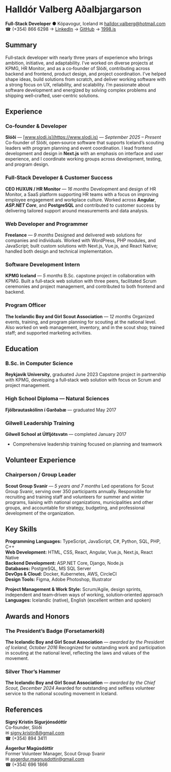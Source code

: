 # Halldór Valberg Aðalbjargarson

**Full-Stack Developer**
● Kópavogur, Iceland
✉ <halldor.valberg@hotmail.com>
☎ (+354) 866 6298
→ [LinkedIn](https://www.linkedin.com/in/halldor-valberg/) → [GitHub](https://github.com/halldorvalberg) → [1998.is](https://1998.is)

## Summary

Full‑stack developer with nearly three years of experience who brings ambition, initiative, and adaptability. I’ve worked on diverse projects at KPMG, HR Monitor, and as a co‑founder of Slóði, contributing across backend and frontend, product design, and project coordination. I’ve helped shape ideas, build solutions from scratch, and deliver working software with a strong focus on UX, reliability, and scalability. I’m passionate about software development and energized by solving complex problems and shipping well‑crafted, user‑centric solutions.

## Experience

### Co‑founder & Developer

**Slóði** — [www.slodi.is](https://www.slodi.is) — _September 2025 – Present_
Co‑founder of Slóði, open‑source software that supports Iceland’s scouting leaders with program planning and event coordination. I lead frontend development and design in **Next.js** with an emphasis on interface and user experience, and I coordinate working groups across development, testing, and program design.

### Full‑Stack Developer & Customer Success

**CEO HUXUN / HR Monitor** — _16 months_
Development and design of HR Monitor, a SaaS platform supporting HR teams with a focus on improving employee engagement and workplace culture. Worked across **Angular**, **_ASP.NET Core_**, and **PostgreSQL** and contributed to customer success by delivering tailored support around measurements and data analysis.

### Web Developer and Programmer

**Freelance** — _9 months_
Designed and delivered web solutions for companies and individuals. Worked with WordPress, PHP modules, and JavaScript; built custom solutions with Next.js, Vue.js, and React Native; handled both design and technical implementation.

### Software Development Intern

**KPMG Iceland** — _5 months_
B.Sc. capstone project in collaboration with KPMG. Built a full‑stack web solution with three peers, facilitated Scrum ceremonies and project management, and contributed to both frontend and backend.

### Program Officer

**The Icelandic Boy and Girl Scout Association** — _12 months_
Organized events, training, and program planning for scouting at the national level. Also worked on web management, inventory, and in the scout shop; trained staff; and supported marketing activities.

## Education

### B.Sc. in Computer Science

**Reykjavik University**, graduated June 2023
Capstone project in partnership with KPMG, developing a full‑stack web solution with focus on Scrum and project management.

### High School Diploma — Natural Sciences

**Fjölbrautaskólinn í Garðabæ** — graduated May 2017

### Gilwell Leadership Training

**Gilwell School at Úlfljótsvatn** — completed January 2017

- Comprehensive leadership training focused on planning and teamwork

## Volunteer Experience

### Chairperson / Group Leader

**Scout Group Svanir** — _5 years and 7 months_
Led operations for Scout Group Svanir, serving over 350 participants annually. Responsible for recruiting and training staff and volunteers for summer and winter programs, liaising with national organizations, municipalities and other groups, and accountable for strategy, budgeting, and professional development of the organization.

## Key Skills

**Programming Languages:** TypeScript, JavaScript, C#, Python, SQL, PHP, C++  
**Web Development:** HTML, CSS, React, Angular, Vue.js, Next.js, React Native  
**Backend Development:** ASP.NET Core, Django, Node.js  
**Databases:** PostgreSQL, MS SQL Server  
**DevOps & Cloud:** Docker, Kubernetes, AWS, CircleCI  
**Design Tools:** Figma, Adobe Photoshop, Illustrator

**Project Management & Work Style:** Scrum/Agile, design sprints, independent and team‑driven ways of working, solution‑oriented approach  
**Languages:** Icelandic (native), English (excellent written and spoken)

## Awards and Honors

### The President’s Badge (Forsetamerkið)

**The Icelandic Boy and Girl Scout Association** — _awarded by the President of Iceland, October 2016_
Recognized for outstanding work and participation in scouting at the national level, reflecting the laws and values of the movement.

### Silver Thor’s Hammer

**The Icelandic Boy and Girl Scout Association** — _awarded by the Chief Scout, December 2024_
Awarded for outstanding and selfless volunteer service to the national scouting movement in Iceland.

## References

**Signý Kristín Sigurjónsdóttir**  
Co‑founder, Slóði  
✉ <signy.kristin8@gmail.com>  
☎ (+354) 894 3411

**Ásgerður Magúsdóttir**  
Former Volunteer Manager, Scout Group Svanir  
✉ <asgerdur.magnusdottir@gmail.com>  
☎ (+354) 696 1866
